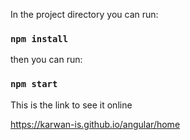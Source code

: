 In the project directory you can run:

### `npm install`

then you can run:

### `npm start`

This is the link to see it online

https://karwan-is.github.io/angular/home